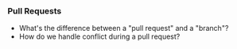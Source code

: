 ### Pull Requests

* What's the difference between a "pull request" and a "branch"?
* How do we handle conflict during a pull request?
